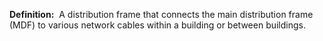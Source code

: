 **Definition:** 
 A distribution frame that connects the main distribution frame (MDF) to various network cables within a building or between buildings.